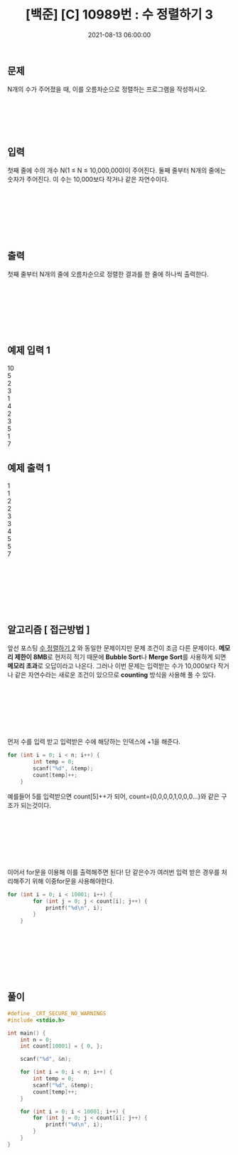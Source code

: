 ﻿---
title: "[백준] [C] 10989번 : 수 정렬하기 3 "
date: 2021-08-13 06:00:00
categories:
- 백준
tags:
- 백준
- 알고리즘
- 단계별 풀어보기
- 정렬
---

## 문제

N개의 수가 주어졌을 때, 이를 오름차순으로 정렬하는 프로그램을 작성하시오.
<br><br><br><br><br><br>

  

## 입력

첫째 줄에 수의 개수 N(1 ≤ N ≤ 10,000,000)이 주어진다. 둘째 줄부터 N개의 줄에는 숫자가 주어진다. 이 수는 10,000보다 작거나 같은 자연수이다.

<br><br><br><br><br><br>

  

## 출력
첫째 줄부터 N개의 줄에 오름차순으로 정렬한 결과를 한 줄에 하나씩 출력한다.

<br><br><br><br><br><br>

  

## 예제 입력 1
10  
5  
2  
3  
1  
4  
2  
3  
5  
1  
7  

## 예제 출력 1
1  
1  
2  
2  
3  
3  
4  
5  
5  
7  

<br><br><br><br><br><br>

## 알고리즘 [ 접근방법 ]

앞선 포스팅 [수 정렬하기 2](https://idkim97.github.io/%EB%B0%B1%EC%A4%80/%EB%B0%B1%EC%A4%802751%EB%B2%88/) 와 동일한 문제이지만 문제 조건이 조금 다른 문제이다. **메모리 제한이 8MB**로 현저히 적기 때문에 **Bubble Sort**나 **Merge Sort**를 사용하게 되면 **메모리 초과**로 오답이라고 나온다. 그러나 이번 문제는 입력받는 수가 10,000보다 작거나 같은 자연수라는 새로운 조건이 있으므로 **counting** 방식을 사용해 풀 수 있다.

<br><br><br><br><br><br>

먼저 수를 입력 받고 입력받은 수에 해당하는 인덱스에 +1을 해준다.
```c
for (int i = 0; i < n; i++) {
		int temp = 0;
		scanf("%d", &temp);
		count[temp]++;
	}
```
예를들어 5를 입력받으면 count[5]++가 되어,
count={0,0,0,0,1,0,0,0...}와 같은 구조가 되는것이다.

<br><br><br><br><br><br>

이어서 for문을 이용해 이를 출력해주면 된다! 단 같은수가 여러번 입력 받은 경우를 처리해주기 위해 이중for문을 사용해야한다.
```c
for (int i = 0; i < 10001; i++) {
		for (int j = 0; j < count[i]; j++) {
			printf("%d\n", i);
		}
	}
```
<br><br><br><br><br><br>

## 풀이
```c
#define _CRT_SECURE_NO_WARNINGS
#include <stdio.h>

int main() {
	int n = 0;
	int count[10001] = { 0, };

	scanf("%d", &n);

	for (int i = 0; i < n; i++) {
		int temp = 0;
		scanf("%d", &temp);
		count[temp]++;
	}

	for (int i = 0; i < 10001; i++) {
		for (int j = 0; j < count[i]; j++) {
			printf("%d\n", i);
		}
	}
}


```
